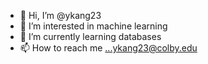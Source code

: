 - 👋 Hi, I’m @ykang23
- 👀 I’m interested in machine learning
- 🌱 I’m currently learning databases 
- 📫 How to reach me ...ykang23@colby.edu

<!---
ykang23/ykang23 is a ✨ special ✨ repository because its `README.md` (this file) appears on your GitHub profile.
You can click the Preview link to take a look at your changes.
--->
